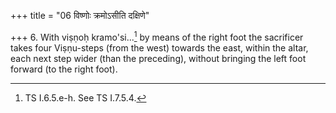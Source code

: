 +++
title = "06 विष्णोः क्रमोऽसीति दक्षिणे"

+++
6. With viṣṇoḥ kramo'si...[^1] by means of the right foot the sacrificer takes four Viṣṇu-steps (from the west) towards the east, within the altar, each next step wider (than the preceding), without bringing the left foot forward (to the right foot).  

[^1]: TS I.6.5.e-h. See TS I.7.5.4.
